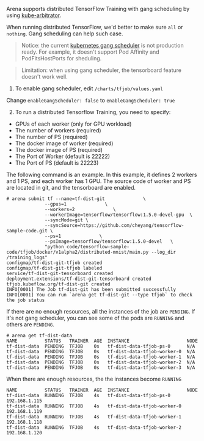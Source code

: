 
Arena supports distributed TensorFlow Training with gang scheduling by using [kube-arbitrator](https://github.com/kubernetes-incubator/kube-arbitrator). 

When running distributed TensorFlow, we'd better to make sure `all` or `nothing`. Gang scheduling can help such case. 


> Notice: the current [kubernetes gang scheduler](https://github.com/kubernetes-incubator/kube-arbitrator/tree/release-0.1) is not production ready. For example, it doesn't support Pod Affinity and PodFitsHostPorts for sheduling. 

> Limitation: when using gang scheduler, the tensorboard feature doesn't work well.

1. To enable gang scheduler, edit `/charts/tfjob/values.yaml`

Change `enableGangScheduler: false` to `enableGangScheduler: true`

2. To run a distributed Tensorflow Training, you need to specify:

 - GPUs of each worker (only for GPU workload)
 - The number of workers (required)
 - The number of PS (required)
 - The docker image of worker (required)
 - The docker image of PS (required)
 - The Port of Worker (default is 22222)
 - The Port of PS (default is 22223)

The following command is an example. In this example, it defines 2 workers and 1 PS, and each worker has 1 GPU. The source code of worker and PS are located in git, and the tensorboard are enabled.

```
# arena submit tf --name=tf-dist-git              \
              --gpus=1              \
              --workers=2              \
              --workerImage=tensorflow/tensorflow:1.5.0-devel-gpu  \
              --syncMode=git \
              --syncSource=https://github.com/cheyang/tensorflow-sample-code.git \
              --ps=1              \
              --psImage=tensorflow/tensorflow:1.5.0-devel   \
              "python code/tensorflow-sample-code/tfjob/docker/v1alpha2/distributed-mnist/main.py --log_dir /training_logs"
configmap/tf-dist-git-tfjob created
configmap/tf-dist-git-tfjob labeled
service/tf-dist-git-tensorboard created
deployment.extensions/tf-dist-git-tensorboard created
tfjob.kubeflow.org/tf-dist-git created
INFO[0001] The Job tf-dist-git has been submitted successfully
INFO[0001] You can run `arena get tf-dist-git --type tfjob` to check the job status

```

If there are no enough resources, all the instances of the job are `PENDING`. If it's not gang scheduler, you can see some of the pods are `RUNNING` and others are `PENDING`.

```
# arena get tf-dist-data
NAME          STATUS   TRAINER  AGE  INSTANCE                     NODE
tf-dist-data  PENDING  TFJOB    0s   tf-dist-data-tfjob-ps-0      N/A
tf-dist-data  PENDING  TFJOB    0s   tf-dist-data-tfjob-worker-0  N/A
tf-dist-data  PENDING  TFJOB    0s   tf-dist-data-tfjob-worker-1  N/A
tf-dist-data  PENDING  TFJOB    0s   tf-dist-data-tfjob-worker-2  N/A
tf-dist-data  PENDING  TFJOB    0s   tf-dist-data-tfjob-worker-3  N/A
```

When there are enough resources, the the instances become `RUNNING`

```
NAME          STATUS   TRAINER  AGE  INSTANCE                     NODE
tf-dist-data  RUNNING  TFJOB    4s   tf-dist-data-tfjob-ps-0      192.168.1.115
tf-dist-data  RUNNING  TFJOB    4s   tf-dist-data-tfjob-worker-0  192.168.1.119
tf-dist-data  RUNNING  TFJOB    4s   tf-dist-data-tfjob-worker-1  192.168.1.118
tf-dist-data  RUNNING  TFJOB    4s   tf-dist-data-tfjob-worker-2  192.168.1.120
```